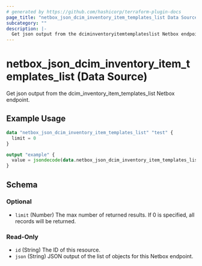 ```yaml
---
# generated by https://github.com/hashicorp/terraform-plugin-docs
page_title: "netbox_json_dcim_inventory_item_templates_list Data Source - terraform-provider-netbox"
subcategory: ""
description: |-
  Get json output from the dciminventoryitemtemplateslist Netbox endpoint.
---
```


# netbox_json_dcim_inventory_item_templates_list (Data Source)

Get json output from the dcim_inventory_item_templates_list Netbox endpoint.

## Example Usage

```terraform
data "netbox_json_dcim_inventory_item_templates_list" "test" {
  limit = 0
}

output "example" {
  value = jsondecode(data.netbox_json_dcim_inventory_item_templates_list.test.json)
}
```

<!-- schema generated by tfplugindocs -->
## Schema

### Optional

- `limit` (Number) The max number of returned results. If 0 is specified, all records will be returned.

### Read-Only

- `id` (String) The ID of this resource.
- `json` (String) JSON output of the list of objects for this Netbox endpoint.


